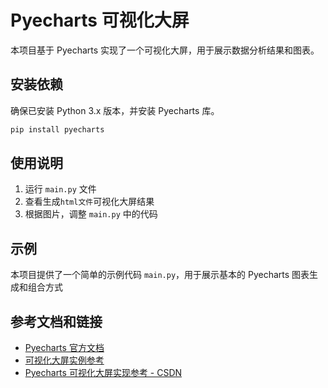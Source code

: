 # Pyecharts 可视化大屏

本项目基于 Pyecharts 实现了一个可视化大屏，用于展示数据分析结果和图表。

## 安装依赖

确保已安装 Python 3.x 版本，并安装 Pyecharts 库。

```bash
pip install pyecharts
```

## 使用说明

1. 运行 `main.py` 文件
2. 查看生成`html文件`可视化大屏结果
3. 根据图片，调整 `main.py` 中的代码

## 示例

本项目提供了一个简单的示例代码 `main.py`，用于展示基本的 Pyecharts 图表生成和组合方式

## 参考文档和链接

- [Pyecharts 官方文档](https://05x-docs.pyecharts.org/#/)
- [可视化大屏实例参考](https://www.sohu.com/a/705294338_178408)
- [Pyecharts 可视化大屏实现参考 - CSDN](https://blog.csdn.net/yang3366/article/details/131110369)

